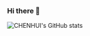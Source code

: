 ### Hi there 👋
![CHENHUI's GitHub stats](https://github-readme-stats.vercel.app/api?username=CHENHUI-X&show_icons=true&theme=dracula)
